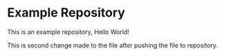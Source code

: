 # Example Repository
This is an example repository, Hello World!

This is second change made to the file after pushing the file to repository.
